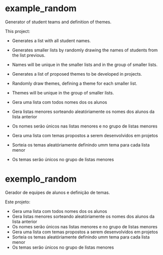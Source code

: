 # example_random

Generator of student teams and definition of themes.

This project:

- Generates a list with all student names.
- Generates smaller lists by randomly drawing the names of students from the 
list previous.
- Names will be unique in the smaller lists and in the group of smaller lists.
- Generates a list of proposed themes to be developed in projects.
- Randomly draw themes, defining a theme for each smaller list.
- Themes will be unique in the group of smaller lists.

- Gera uma lista com todos nomes dos os alunos 
- Gera listas menores sorteando aleatóriamente os nomes dos alunos da lista 
anterior 
- Os nomes serão únicos nas listas menores e no grupo de listas menores 
- Gera uma lista com temas propostos a serem desenvolvidos em projetos
- Sorteia os temas aleatóriamente definindo umm tema para cada lista menor
- Os temas serão únicos no grupo de listas menores

# exemplo_random

Gerador de equipes de alunos e definição de temas.

Este projeto:

- Gera uma lista com todos nomes dos os alunos 
- Gera listas menores sorteando aleatóriamente os nomes dos alunos da lista 
anterior 
- Os nomes serão únicos nas listas menores e no grupo de listas menores 
- Gera uma lista com temas propostos a serem desenvolvidos em projetos
- Sorteia os temas aleatóriamente definindo umm tema para cada lista menor
- Os temas serão únicos no grupo de listas menores